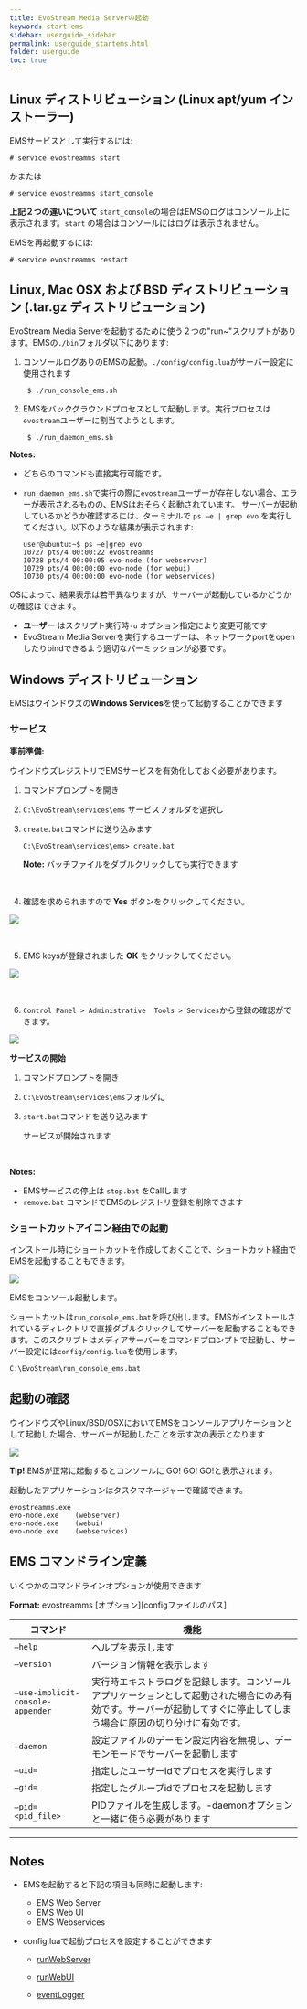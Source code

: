 ```yaml
---
title: EvoStream Media Serverの起動
keyword: start ems
sidebar: userguide_sidebar
permalink: userguide_startems.html
folder: userguide
toc: true
---
```




## Linux ディストリビューション (Linux apt/yum インストーラー)

EMSサービスとして実行するには:

```
# service evostreamms start
```
かまたは
```
# service evostreamms start_console
```

**上記２つの違いについて** `start_console`の場合はEMSのログはコンソール上に表示されます。`start` の場合はコンソールにはログは表示されません。

EMSを再起動するには:

```
# service evostreamms restart
```





## Linux, Mac OSX および BSD ディストリビューション (.tar.gz ディストリビューション)

EvoStream Media Serverを起動するために使う２つの"run~"スクリプトがあります。EMSの`./bin`フォルダ以下にあります:

1. コンソールログありのEMSの起動。`./config/config.lua`がサーバー設定に使用されます

   ```
    $ ./run_console_ems.sh
   ```

2. EMSをバックグラウンドプロセスとして起動します。実行プロセスは`evostream`ユーザーに割当てようとします。

   ```
    $ ./run_daemon_ems.sh

   ```

**Notes:**

- どちらのコマンドも直接実行可能です。

- `run_daemon_ems.sh`で実行の際に`evostream`ユーザーが存在しない場合、エラーが表示されるものの、EMSはおそらく起動されています。 サーバーが起動しているかどうか確認するには、ターミナルで `ps –e | grep evo` を実行してください。以下のような結果が表示されます:

  ```
  user@ubuntu:~$ ps –e|grep evo
  10727 pts/4 00:00:22 evostreamms
  10728 pts/4 00:00:05 evo-node (for webserver)
  10729 pts/4 00:00:00 evo-node (for webui)
  10730 pts/4 00:00:00 evo-node (for webservices)
  ```

OSによって、結果表示は若干異なりますが、サーバーが起動しているかどうかの確認はできます。

- **ユーザー** はスクリプト実行時`-u` オプション指定により変更可能です
- EvoStream Media Serverを実行するユーザーは、ネットワークportをopenしたりbindできるよう適切なパーミッションが必要です。




## Windows ディストリビューション

EMSはウインドウズの**Windows Services**を使って起動することができます

### サービス

**事前準備:**

ウインドウズレジストリでEMSサービスを有効化しておく必要があります。

1. コマンドプロンプトを開き

2. `C:\EvoStream\services\ems` サービスフォルダを選択し

3. `create.bat`コマンドに送り込みます

   ```
   C:\EvoStream\services\ems> create.bat
   ```
   **Note:** バッチファイルをダブルクリックしても実行できます

   ​

4. 確認を求められますので **Yes** ボタンをクリックしてください。

  ![](images/userguide/register.JPG)

  ​

5. EMS keysが登録されました **OK** をクリックしてください。

  ![](images/userguide/register_success.JPG)

  ​

6. `Control Panel > Administrative  Tools > Services`から登録の確認ができます。

  ![](images/userguide/registry_services.jpg)



**サービスの開始**

1. コマンドプロンプトを開き

2. `C:\EvoStream\services\ems`フォルダに

3. `start.bat`コマンドを送り込みます

   サービスが開始されます

   ​


**Notes:**

- EMSサービスの停止は `stop.bat` をCallします
- `remove.bat` コマンドでEMSのレジストリ登録を削除できます





### ショートカットアイコン経由での起動

インストール時にショートカットを作成しておくことで、ショートカット経由でEMSを起動することもできます。

 ![](images/home/startupicon.JPG)

EMSをコンソール起動します。

ショートカットは`run_console_ems.bat`を呼び出します。EMSがインストールされているディレクトリで直接ダブルクリックしてサーバーを起動することもできます。このスクリプトはメディアサーバーをコマンドプロンプトで起動し、サーバー設定には`config/config.lua`を使用します。



```
C:\EvoStream\run_console_ems.bat
```



## 起動の確認

ウインドウズやLinux/BSD/OSXにおいてEMSをコンソールアプリケーションとして起動した場合、サーバーが起動したことを示す次の表示となります


![](images/userguide/start1.png)

**Tip!** EMSが正常に起動するとコンソールに GO! GO! GO!と表示されます。

起動したアプリケーションはタスクマネージャーで確認できます。

```
evostreamms.exe
evo-node.exe    (webserver)
evo-node.exe    (webui)
evo-node.exe    (webservices)
```





## EMS コマンドライン定義

いくつかのコマンドラインオプションが使用できます

**Format:** evostreamms [オプション][configファイルのパス]

| コマンド                          | 機能                                 |
| -------------------------------- | ---------------------------------------- |
| `–help`                          | ヘルプを表示します               |
| `–version`                       | バージョン情報を表示します             |
| `–use-implicit-console-appender` | 実行時エキストラログを記録します。コンソールアプリケーションとして起動された場合にのみ有効です。サーバーが起動してすぐに停止してしまう場合に原因の切り分けに有効です。 |
| `–daemon`                        | 設定ファイルのデーモン設定内容を無視し、デーモンモードでサーバーを起動します |
| `–uid=`                          | 指定したユーザーidでプロセスを実行します |
| `–gid=`                          | 指定したグループidでプロセスを起動します |
| `–pid=<pid_file>`                | PIDファイルを生成します。-daemonオプションと一緒に使う必要があります |

------

## Notes

- EMSを起動すると下記の項目も同時に起動します:

  - EMS Web Server
  - EMS Web UI
  - EMS Webservices

- config.luaで起動プロセスを設定することができます

  - [runWebServer](userguide_configlua.html#runwebserver)

  - [runWebUI](userguide_configlua.html#runwebui)

  - [eventLogger](userguide_configlua.html#eventlogger)

    ​
